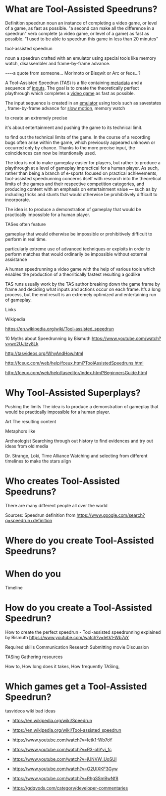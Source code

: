 # What are Tool-Assisted Speedruns?

Definition
speedrun
noun
an instance of completing a video game, or level of a game, as fast as possible.
"a second can make all the difference in a speedrun"
verb
complete (a video game, or level of a game) as fast as possible.
"I used to be able to speedrun this game in less than 20 minutes"

tool-assisted speedrun

noun
a speedrun crafted with an emulator using special tools like memory watch, disassembler and frame-by-frame advance.

----a quote from someone… Morimoto or Bisqwit or Arc or feos…?


A Tool-Assisted Speedrun (TAS) is a file containing [metadata](https://en.wikipedia.org/wiki/Metadata) and a sequence of [inputs](https://en.wikipedia.org/wiki/Input_(computer_science)). The goal is to create the theoretically perfect playthrough which completes a [video game](https://en.wikipedia.org/wiki/Video_game) as fast as possible.

The input sequence is created in an [emulator](https://en.wikipedia.org/wiki/Emulator) using tools such as savestates , frame-by-frame advance for [slow motion](https://en.wikipedia.org/wiki/Slow_motion), memory watch

 to create an extremely precise

it's about entertainment and pushing the game to its technical limit. 

 to find out the technical limits of the game. In the course of a recording bugs often arise within the game, which previously appeared unknown or occurred only by chance. Thanks to the more precise input, the coincidences can now be intentionally used. 

The idea is not to make gameplay easier for players, but rather to produce a playthrough at a level of gameplay impractical for a human player. As such, rather than being a branch of e-sports focused on practical achievements, tool-assisted speedrunning concerns itself with research into the theoretical limits of the games and their respective competition categories, and producing content with an emphasis on entertainment value — such as by including tricks and stunts that would otherwise be prohibitively difficult to incorporate.

The idea is to produce a demonstration of gameplay that would be practically impossible for a human player. 

TASes often feature

gameplay that would otherwise be impossible or prohibitively difficult to perform in real time.

particularly extreme use of advanced techniques or exploits in order to perform matches that would ordinarily be impossible without external assistance

A human speedrunning a video game with the help of various tools which enables the production of a theoritically fastest resulting a godlike 

TAS runs usually work by the TAS author breaking down the game frame by frame and deciding what inputs and actions occur on each frame. It’s a long process, but the end result is an extremely optimized and entertaining run of gameplay.


Links

Wikipedia					

https://en.wikipedia.org/wiki/Tool-assisted_speedrun

10 Myths about Speedrunning by Bismuth	https://www.youtube.com/watch?v=wc2UJtzy8Lk

http://tasvideos.org/WhyAndHow.html

http://fceux.com/web/help/fceux.html?ToolAssistedSpeedruns.html

http://fceux.com/web/help/taseditor/index.html?BeginnersGuide.html




# Why Tool-Assisted Superplays?

Pushing the limits
The idea is to produce a demonstration of gameplay that would be practically impossible for a human player.

Art
The resulting content

Metaphors like

Archeologist
Searching through out history to find evidences and try out ideas from old media

Dr. Strange, Loki, Time Alliance
Watching and selecting from different timelines to make the stars align





# Who creates Tool-Assisted Speedruns?


There are many different people all over the world 


Sources:
Speedrun definition from https://www.google.com/search?q=speedrun+definition


# Where do you create Tool-Assisted Speedruns?


# When do you

Timeline

# How do you create a Tool-Assisted Speedrun?

How to create the perfect speedrun - Tool-assisted speedrunning explained by Bismuth
https://www.youtube.com/watch?v=Ietk1-Wb7oY


Required skills
Communication
Research
Submitting movie
Discussion

TASing
Gathering resources

How to, How long does it takes, How frequently TASing, 



# Which games get a Tool-Assisted Speedrun?

tasvideos wiki bad ideas

- https://en.wikipedia.org/wiki/Speedrun
- https://en.wikipedia.org/wiki/Tool-assisted_speedrun

- https://www.youtube.com/watch?v=Ietk1-Wb7oY
- https://www.youtube.com/watch?v=R3-ohYvi_fc
- https://www.youtube.com/watch?v=jUNVW_UoSUI
- https://www.youtube.com/watch?v=O2UIXKF3Gyw

- https://www.youtube.com/watch?v=RhgSSmBwNf8

- https://gdqvods.com/category/developer-commentaries